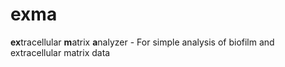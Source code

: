 # exma
**ex**tracellular **m**atrix **a**nalyzer - For simple analysis of biofilm and extracellular matrix data
